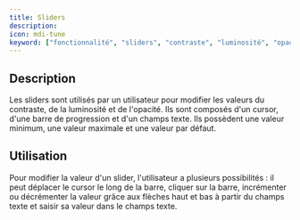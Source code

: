 ```yaml
---
title: Sliders
description:
icon: mdi-tune
keyword: ["fonctionnalité", "sliders", "contraste", "luminosité", "opacité"]
---
```

## Description

Les sliders sont utilisés par un utilisateur pour modifier les valeurs du contraste, de la luminosité et de l'opacité.
Ils sont composés d'un cursor, d'une barre de progression et d'un champs texte. Ils possèdent une valeur minimum, une valeur maximale et une valeur par défaut.

## Utilisation

Pour modifier la valeur d'un slider, l'utilisateur a plusieurs possibilités : il peut déplacer le cursor le long de la barre, cliquer sur la barre, incrémenter ou décrémenter la valeur grâce aux flèches haut et bas à partir du champs texte et saisir sa valeur dans le champs texte.